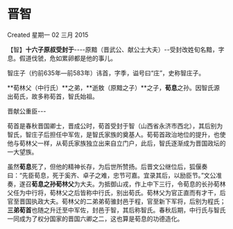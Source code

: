 # 晋智
Created 星期一 02 三月 2015

【智】**十六子原叔受封于**----原黯（晋武公、献公士大夫）--受封改姓旬名黯，字息。假道伐虢，危如累卵都是他的事儿。

智庄子（约前635年—前583年）讳首，字季，谥号曰“庄”，史称智庄子。

**荀林父（中行氏）**之弟，**逝敖（原黯之子）**之子，**荀息**之孙。因智氏源出荀氏，故多称荀首，智氏始祖。

晋献公重臣---

荀首是春秋晋国卿士，晋成公时，荀首受封于智（山西省永济市西北），其后别为智氏，智庄子后担任中军佐，是智氏家族的奠基人。荀荀首政治地位的提升，也使他与荀林父一样，从荀氏家族独立出来自立门户，此后，智氏逐渐成为晋国政坛的一大望族。

虽然**荀息**死了，但他的精神长存，为后世所赞扬。后晋文公继位后，狐偃奏曰：“先臣荀息，死于奚齐、卓子之难，忠节可嘉。宜录其后，以励臣节。”文公准奏，遂召**荀息之孙荀林父**为大夫。为抵御山戎，作上中下三行，令荀息的长孙荀林父任为中行将，荀林父之后皆称中行氏，别出荀氏。荀林父为官正直而有才干，后官至晋国执政大夫。荀林父的二弟弟荀骓封邑于程，官至新下军将，后别为程氏；**三弟荀首**也随之升迁至中军佐，封邑于智，其后称智氏。春秋后期，中行氏与智氏一同成为了权分国家的晋国六卿之二，这也算是荀息的功德造化。

